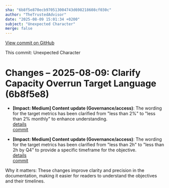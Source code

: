 ```yaml
---
sha: "6b8f5e870ecb970513004743d698218608cf030c"
author: "TheTrustedAdvisor"
date: "2025-08-09 15:01:34 +0200"
subject: "Unexpected Character"
merge: false
---
```


[View commit on GitHub](https://github.com/TheTrustedAdvisor/FabricAdoptionFramework/commit/6b8f5e870ecb970513004743d698218608cf030c)

This commit: Unexpected Character

# Changes – 2025-08-09: Clarify Capacity Overrun Target Language (6b8f5e8)

- **[Impact: Medium] Content update (Governance/access)**: The wording for the target metrics has been clarified from "less than 2%" to "less than 2% monthly" to enhance understanding.  
   [details](/docs/about/changes/2025-08-09-define-your-mission-and-objectives)  
   [commit](https://github.com/TheTrustedAdvisor/FabricAdoptionFramework/commit/6b8f5e870ecb970513004743d698218608cf030c)  

- **[Impact: Medium] Content update (Governance/access)**: The wording for the target metrics has been clarified from "less than 2h" to "less than 2h by Q4" to provide a specific timeframe for the objective.  
   [details](/docs/about/changes/2025-08-09-define-your-mission-and-objectives)  
   [commit](https://github.com/TheTrustedAdvisor/FabricAdoptionFramework/commit/6b8f5e870ecb970513004743d698218608cf030c)  

Why it matters: These changes improve clarity and precision in the documentation, making it easier for readers to understand the objectives and their timelines.
